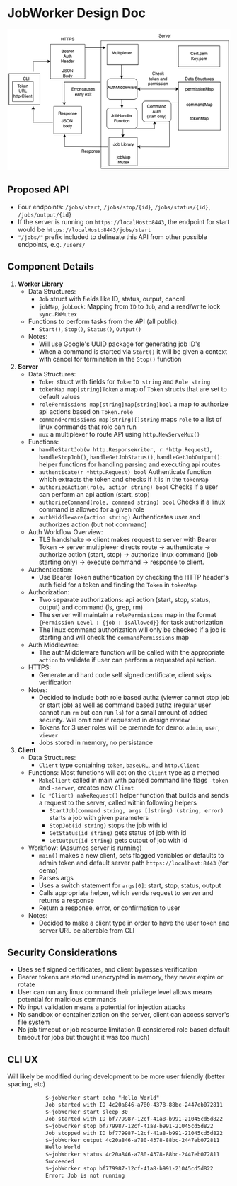 # JobWorker Design Doc
![Diagram](./images/Diagram.png "Design Approach Diagram")
## Proposed API
- Four endpoints: `/jobs/start`, `/jobs/stop/{id}`, `/jobs/status/{id}`, `/jobs/output/{id}`
- If the server is running on `https://localHost:8443`, the endpoint for start would be `https://localHost:8443/jobs/start`
- `"/jobs/"` prefix included to delineate this API from other possible endpoints, e.g. `/users/` 

## Component Details
1. **Worker Library**
    - Data Structures: 
        - `Job` struct with fields like ID, status, output, cancel
        - `jobMap`, `jobLock`: Mapping from `ID` to `Job`, and a read/write lock `sync.RWMutex` 
    - Functions to perform tasks from the API (all public):
        - `Start()`, `Stop()`, `Status()`, `Output()`
    - Notes:
        - Will use Google's UUID package for generating job ID's 
        - When a command is started via `Start()` it will be given a context with cancel for termination in the `Stop()` function
2. **Server**
    -  Data Structures: 
        -  `Token` struct with fields for `TokenID string` and `Role string`
        -  `tokenMap map[string]Token` a map of `Token` structs that are set to default values
        -  `rolePermissions map[string]map[string]bool` a map to authorize api actions based on `Token.role` 
        -  `commandPermissions map[string][]string` maps `role` to a list of linux commands that role can run
        -  `mux` a multiplexer to route API using `http.NewServeMux()`
    - Functions: 
        - `handleStartJob(w http.ResponseWriter, r *http.Request)`, `handleStopJob()`, `handleGetJobStatus()`, `handleGetJobOutput()`: helper functions for handling parsing and executing api routes
        - `authenticate(r *http.Request) bool` Authenticate function which extracts the token and checks if it is in the `tokenMap`
        - `authorizeAction(role, action string) bool` Checks if a user can perform an api action (start, stop)
        - `authorizeCommand(role, command string) bool` Checks if a linux command is allowed for a given role
        - `authMiddleware(action string)` Authenticates user and authorizes action (but not command)
    - Auth Workflow Overview: 
        - TLS handshake -> client makes request to server with Bearer Token -> server multiplexer directs route -> authenticate -> authorize action (start, stop) -> authorize linux command (job starting only) -> execute command -> response to client. 
    - Authentication:
        - Use Bearer Token authentication by checking the HTTP header's auth field for a token and finding the `Token` in `tokenMap`
    - Authorization:
        - Two separate authorizations: api action (start, stop, status, output) and command (ls, grep, rm)
        - The server will maintain a `rolePermissions` map in the format `{Permission Level : {job : isAllowed}}` for task authorization
        - The linux command authorization will only be checked if a job is starting and will check the `commandPermissions` map
    - Auth Middleware:
        - The authMiddleware function will be called with the appropriate `action` to validate if user can perform a requested api action. 
    - HTTPS:
        - Generate and hard code self signed certificate, client skips verification
    - Notes:
        - Decided to include both role based authz (viewer cannot stop job or start job) as well as command based authz (regular user cannot run `rm` but can run `ls`) for a small amount of added security. Will omit one if requested in design review
        - Tokens for 3 user roles will be premade for demo: `admin`, `user`, `viewer`
        - Jobs stored in memory, no persistance
3. **Client**
    - Data Structures:
        - `Client` type containing `token`, `baseURL`, and `http.Client`
    - Functions: Most functions will act on the `Client` type as a method
        - `MakeClient` called in main with parsed command line flags `-token` and `-server`, creates new `Client`
        - `(c *Client) makeRequest()` helper function that builds and sends a request to the server, called within following helpers 
            - `StartJob(command string, args []string) (string, error)` starts a job with given parameters
            - `StopJob(id string)` stops the job with id 
            - `GetStatus(id string)` gets status of job with id
            - `GetOutput(id string)` gets output of job with id
    - Workflow: (Assumes server is running)
        - `main()` makes a new client, sets flagged variables or defaults to admin token and default server path `https://localhost:8443` (for demo)
        - Parses args
        - Uses a switch statement for `args[0]`: start, stop, status, output
        - Calls appropriate helper, which sends request to server and returns a response
        - Return a response, error, or confirmation to user
    - Notes:
        - Decided to make a client type in order to have the user token and server URL be alterable from CLI

## Security Considerations
- Uses self signed certificates, and client bypasses verification
- Bearer tokens are stored unencrypted in memory, they never expire or rotate
- User can run any linux command their privilege level allows means potential for malicious commands
- No input validation means a potential for injection attacks  
- No sandbox or containerization on the server, client can access server's file system
- No job timeout or job resource limitation (I considered role based default timeout for jobs but thought it was too much)

## CLI UX
Will likely be modified during development to be more user friendly (better spacing, etc)   
```
            $~jobWorker start echo "Hello World"
            Job started with ID 4c20a846-a780-4378-88bc-2447eb072811 
            $~jobWorker start sleep 30
            Job started with ID bf779987-12cf-41a8-b991-21045cd5d822 
            $~jobworker stop bf779987-12cf-41a8-b991-21045cd5d822
            Job stopped with ID bf779987-12cf-41a8-b991-21045cd5d822 
            $~jobWorker output 4c20a846-a780-4378-88bc-2447eb072811
            Hello World
            $~jobWorker status 4c20a846-a780-4378-88bc-2447eb072811
            Succeeded
            $~jobWorker stop bf779987-12cf-41a8-b991-21045cd5d822
            Error: Job is not running           
```

